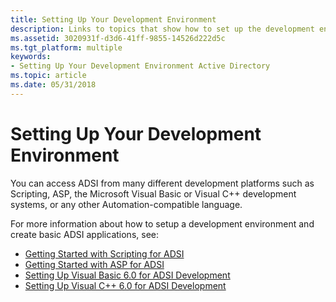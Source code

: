 ```yaml
---
title: Setting Up Your Development Environment
description: Links to topics that show how to set up the development environment for ADSI applications.
ms.assetid: 3020931f-d3d6-41ff-9855-14526d222d5c
ms.tgt_platform: multiple
keywords:
- Setting Up Your Development Environment Active Directory
ms.topic: article
ms.date: 05/31/2018
---
```


# Setting Up Your Development Environment

You can access ADSI from many different development platforms such as Scripting, ASP, the Microsoft Visual Basic or Visual C++ development systems, or any other Automation-compatible language.

For more information about how to setup a development environment and create basic ADSI applications, see:

-   [Getting Started with Scripting for ADSI](getting-started-with-scripting-for-adsi.md)
-   [Getting Started with ASP for ADSI](getting-started-with-asp-for-adsi.md)
-   [Setting Up Visual Basic 6.0 for ADSI Development](setting-up-visual-basic-for-adsi-development.md)
-   [Setting Up Visual C++ 6.0 for ADSI Development](setting-up-c---for-adsi-development.md)

 

 





